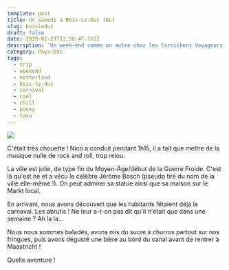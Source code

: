 ```yaml
---
template: post
title: Un samedi à Bois-Le-Duc (NL)
slug: boisleduc
draft: false
date: 2019-02-27T13:58:47.715Z
description: 'Un week-end comme un autre chez les Cornichons Voyageurs : sur la route...'
category: Pays-Bas
tags:
  - trip
  - weekend
  - netherland
  - bois-le-duc
  - carnival
  - cool
  - chill
  - posey
  - tavu
---
```



![](/media/52692466_2290029051040545_7488926958395326464_n.jpg)

C'était très chouette ! Nico a conduit pendant 1h15, il a fait que mettre de la musique nulle de rock and roll, trop relou. 



La ville est jolie, de type fin du Moyen-Âge/début de la Guerre Froide. C'est là qu'est né et a vécu le célèbre Jérôme Bosch (pseudo tiré du nom de la ville elle-même !). On peut admirer sa statue ainsi que sa maison sur le Markt local.



En arrivant, nous avons découvert que les habitants fêtaient déjà le carnaval. Les abrutis ! Ne leur a-t-on pas dit qu'il n'était que dans une semaine ? Ah la la...



Nous nous sommes baladés, avons mis du sucre à churros partout sur nos fringues, puis avons dégusté une bière au bord du canal avant de rentrer à Maastricht !



Quelle aventure !
